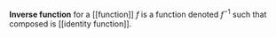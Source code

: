 **Inverse function** for a [[function]] $f$ is a function denoted $f^{-1}$ such that composed is [[identity function]].